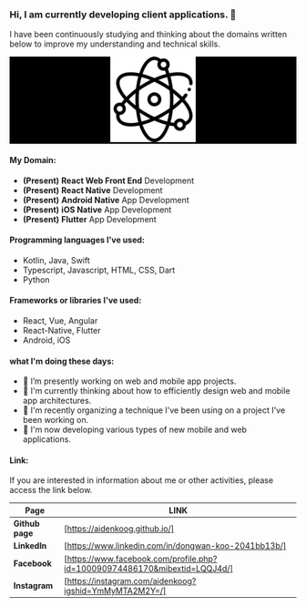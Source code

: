 ### Hi, I am currently developing client applications. 👋


I have been continuously studying and thinking about the domains written below to improve my understanding and technical skills.
<p align="center" style="background-color: #000">
  <img src="main_logo.png" width="150" height="150" alt="accessibility text">
</p>


#### My Domain:

  - **(Present)** **React Web Front End** Development 
  - **(Present)** **React Native** Development
  - **(Present)** **Android Native** App Development
  - **(Present)** **iOS Native** App Development
  - **(Present)** **Flutter** App Development


#### Programming languages I've used:

  - Kotlin, Java, Swift
  - Typescript, Javascript, HTML, CSS, Dart
  - Python


#### Frameworks or libraries I've used:

  - React, Vue, Angular
  - React-Native, Flutter
  - Android, iOS


#### what I'm doing these days:

- 🔭 I’m presently working on web and mobile app projects.
- 🌱 I'm currently thinking about how to efficiently design web and mobile app architectures.
- 🔭 I'm recently organizing a technique I've been using on a project I've been working on.
- 🌱 I'm now developing various types of new mobile and web applications.


#### Link:

If you are interested in information about me or other activities, please access the link below.

| **Page**      | **LINK**                                     |
| ----------- | ---------------------------------------- |
| **Github page** | [https://aidenkoog.github.io/] |
| **LinkedIn** | [https://www.linkedin.com/in/dongwan-koo-2041bb13b/] |
| **Facebook** | [https://www.facebook.com/profile.php?id=100090974486170&mibextid=LQQJ4d/] |
| **Instagram** | [https://instagram.com/aidenkoog?igshid=YmMyMTA2M2Y=/] |
